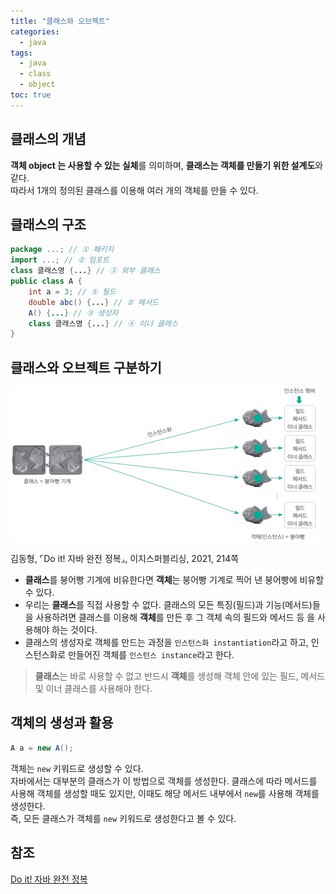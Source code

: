 ```yaml
---
title: "클래스와 오브젝트"
categories: 
  - java
tags: 
  - java
  - class
  - object
toc: true
---
```


## 클래스의 개념

**객체 object 는 사용할 수 있는 실체**를 의미하며, **클래스는 객체를 만들기 위한 설계도**와 같다.   
따라서 1개의 정의된 클래스를 이용해 여러 개의 객체를 만들 수 있다.

## 클래스의 구조
```java
package ...; // ① 패키지
import ...; // ② 임포트
class 클래스명 {...} // ③ 외부 클래스
public class A {
    int a = 3; // ① 필드
    double abc() {...} // ② 메서드
    A() {...} // ③ 생성자
    class 클래스명 {...} // ④ 이너 클래스
}
```

## 클래스와 오브젝트 구분하기

<img src="../../../assets/images/java/object-class-example.png" alt="object-class-example">  

김동형, ⌜Do it! 자바 완전 정복⌟, 이지스퍼블리싱, 2021, 214쪽 

- **클래스**를 붕어빵 기계에 비유한다면 **객체**는 붕어빵 기계로 찍어 낸 붕어빵에 비유할 수 있다.
- 우리는 **클래스**를 직접 사용할 수 없다. 클래스의 모든 특징(필드)과 기능(메서드)들을 사용하려면 클래스를 이용해 **객체**를 만든 후 그 객체 속의
  필드와 메서드 등 을 사용해야 하는 것이다.
- 클래스의 생성자로 객체를 만드는 과정을 `인스턴스화 instantiation`라고 하고, 인스턴스화로 만들어진 객체를 `인스턴스 instance`라고 한다.

> **클래스**는 바로 사용할 수 없고 반드시 **객체**를 생성해 객체 안에 있는 필드, 메서드 및 이너 클래스를 사용해야 한다.

## 객체의 생성과 활용
```java
A a = new A();
```
객체는 `new` 키워드로 생성할 수 있다.   
자바에서는 대부분의 클래스가 이 방법으로 객체를 생성한다. 
클래스에 따라 메서드를 사용해 객체를 생성할 때도 있지만, 이때도 해당 메서드 내부에서 `new`를 사용해 객체를 생성한다.  
즉, 모든 클래스가 객체를 `new` 키워드로 생성한다고 볼 수 있다.

## 참조
[Do it! 자바 완전 정복](http://www.yes24.com/Product/Goods/103389317)
